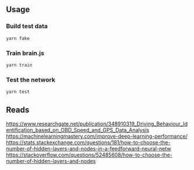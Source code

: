 ## Usage

### Build test data

```
yarn fake
```

### Train brain.js

```
yarn train
```

### Test the network

```
yarn test
```

## Reads

https://www.researchgate.net/publication/348910319_Driving_Behaviour_Identification_based_on_OBD_Speed_and_GPS_Data_Analysis
https://machinelearningmastery.com/improve-deep-learning-performance/
https://stats.stackexchange.com/questions/181/how-to-choose-the-number-of-hidden-layers-and-nodes-in-a-feedforward-neural-netw
https://stackoverflow.com/questions/52485608/how-to-choose-the-number-of-hidden-layers-and-nodes
